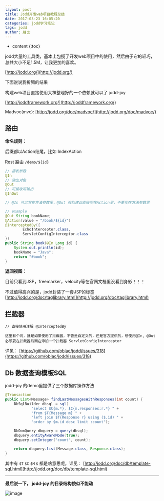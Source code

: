 ```yaml
---
layout: post
title: Jodd开发web项目教程总结
date: 2017-03-23 16:05:20
categories: jodd学习笔记
tags: jodd
author: 朋也
---
```


* content
{:toc}


jodd大量的工具类，基本上包揽了开发web项目中的使用，然后由于它的轻巧，总共大小不足1.5M，让我更加的喜欢。

[http://jodd.org/](http://jodd.org/)

下面说说我折腾的结果

构建web项目直接使用大神整理好的一个依赖就可以了 jodd-joy 

[http://joddframework.org/](http://joddframework.org/)

Madvoc(mvc): [http://jodd.org/doc/madvoc/](http://jodd.org/doc/madvoc/) 




## 路由

**命名规则：**

后缀都以Action结尾，比如 IndexAction 

Rest 路由 `/demo/${id}` 

```java
// 接收参数
@In
// 输出对象
@Out
// 可接收可输出
@InOut

// @In 可以写在方法参数里，@Out 强烈建议直接写在Action里，不要写在方法参数里

// example
@Out String bookName;
@Action(value = "/book/${id}")
@InterceptedBy({
        EchoInterceptor.class,
        ServletConfigInterceptor.class
})
public String book(@In Long id) {
    System.out.println(id);
    bookName = "Java";
    return "#book";
}
```

**返回视图：**

目前只看到JSP，freemarker，velocity等在官网文档里没看到身影！！！

不过值得高兴的是，jodd封装了一套JSP的标签 [http://jodd.org/doc/taglibrary.html](http://jodd.org/doc/taglibrary.html)

## 拦截器

```
// 直接使用注解 @InterceptedBy

这里有个坑，就是如果使用了拦截器，不管是自定义的，还是官方提供的，想使用@In, @Out 必须要在拦截器后面在添加一个拦截器 ServletConfigInterceptor
```

详见： [https://github.com/oblac/jodd/issues/318](https://github.com/oblac/jodd/issues/318)

## Db 数据查询模板SQL

jodd-joy 的demo里提供了三个数据库操作方法

```java
@Transaction
public List<Message> findLastMessagesWithResponses(int count) {
	DbSqlBuilder dbsql = sql(
			"select $C{m.*}, $C{m.responses:r.*} " +
			"from $T{Message m} " +
			"left join $T{Response r} using ($.id) " +
			"order by $m.id desc limit :count");

	DbOomQuery dbquery = query(dbsql);
	dbquery.entityAwareMode(true);
	dbquery.setInteger("count", count);

	return dbquery.list(Message.class, Response.class);
}
```

其中有 `$T` `$C` `$M` `$` 都是啥意思呢，详见： [http://jodd.org/doc/db/template-sql.html](http://jodd.org/doc/db/template-sql.html)

--- 

**最后说一下， jodd-joy 的目录结构貌似不能动**

![image](http://o80qlph6m.bkt.clouddn.com/20160619092822f7c91c)
